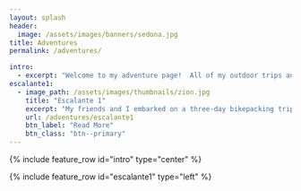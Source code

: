 ```yaml
---
layout: splash
header:
  image: /assets/images/banners/sedona.jpg
title: Adventures
permalink: /adventures/

intro:
  - excerpt: "Welcome to my adventure page!  All of my outdoor trips and similar things are included here.  If you want to read about my tech projects head over to my **[Projects](/projects)** page."
escalante1:
  - image_path: /assets/images/thumbnails/zion.jpg
    title: "Escalante 1"
    excerpt: "My friends and I embarked on a three-day bikepacking trip in Grand Staircase Escalante National Monument and ended up visiting 2 of Utah's 5 national parks!"
    url: /adventures/escalante1
    btn_label: "Read More"
    btn_class: "btn--primary"
---
```


{% include feature_row id="intro" type="center" %}

{% include feature_row id="escalante1" type="left" %}